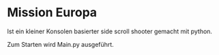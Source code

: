 # Mission Europa
Ist ein kleiner Konsolen basierter side scroll shooter gemacht mit python.

Zum Starten wird Main.py ausgeführt.
